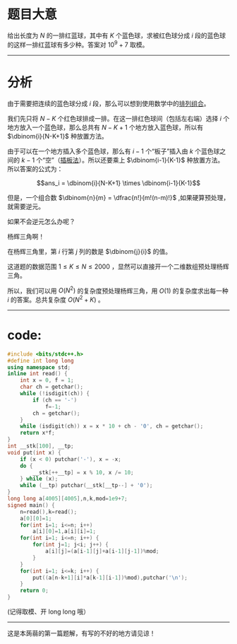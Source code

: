 # 题目大意

给出长度为 $N$ 的一排红蓝球，其中有 $K$ 个蓝色球，求被红色球分成 $i$ 段的蓝色球的这样一排红蓝球有多少种。答案对 $10^9+7$ 取模。

------------

# 分析

由于需要把连续的蓝色球分成 $i$ 段，那么可以想到使用数学中的[排列组合](https://oi-wiki.org/math/combinatorics/combination/)。

我们先只将 $N-K$ 个红色球排成一排。在这一排红色球间（包括左右端）选择 $i$ 个地方放入一个蓝色球，那么总共有 $N-K+1$ 个地方放入蓝色球，所以有 $\dbinom{i}{N-K+1}$ 种放置方法。

由于可以在一个地方插入多个蓝色球，那么有 $i-1$ 个“板子”插入由 $k$ 个蓝色球之间的 $k-1$ 个“空”（[插板法](https://oi-wiki.org/math/combinatorics/combination/#%E6%8F%92%E6%9D%BF%E6%B3%95)）。所以还要乘上 $\dbinom{i-1}{K-1}$ 种放置方法。
所以答案的公式为：

$$ans_i = \dbinom{i}{N-K+1} \times \dbinom{i-1}{K-1}$$

但是，一个组合数 $\dbinom{n}{m} = \dfrac{n!}{m!(n-m)!}$ ,如果硬算预处理，就需要逆元。

如果不会逆元怎么办呢？

杨辉三角啊！

在杨辉三角里，第 $i$ 行第 $j$ 列的数是 $\dbinom{j}{i}$ 的值。

这道题的数据范围 $1 \leq K \leq N \leq 2000$ ，显然可以直接开一个二维数组预处理杨辉三角。

所以，我们可以用 $O(N^2)$ 的复杂度预处理杨辉三角，用 $O(1)$ 的复杂度求出每一种 $i$ 的答案。总共复杂度 $O(N^2+K)$ 。

------------

# code:

```cpp
#include <bits/stdc++.h>
#define int long long
using namespace std;
inline int read() {
	int x = 0, f = 1;
	char ch = getchar();
	while (!isdigit(ch)) {
		if (ch == '-')
			f=-1;
		ch = getchar();
	}
	while (isdigit(ch)) x = x * 10 + ch - '0', ch = getchar();
	return x*f;
}
int __stk[100], __tp;
void put(int x) {
	if (x < 0) putchar('-'), x = -x;
	do {
		__stk[++__tp] = x % 10, x /= 10;
	} while (x);
	while (__tp) putchar(__stk[__tp--] + '0');
}
long long a[4005][4005],n,k,mod=1e9+7;
signed main() {
	n=read(),k=read();
	a[0][0]=1;
	for(int i=1; i<=n; i++)
		a[i][0]=1,a[i][i]=1;
	for(int i=1; i<=n; i++) {
		for(int j=1; j<i; j++) {
			a[i][j]=(a[i-1][j]+a[i-1][j-1])%mod;
		}
	}
	for(int i=1; i<=k; i++) {
		put((a[n-k+1][i]*a[k-1][i-1])%mod),putchar('\n');
	}
	return 0;
}


```
(记得取模、开 long long 哦）


------------
这是本蒟蒻的第一篇题解，有写的不好的地方请见谅！

